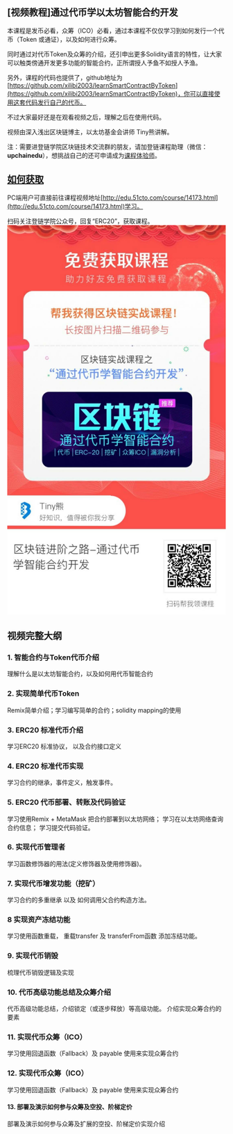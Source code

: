 ## [视频教程]通过代币学以太坊智能合约开发

本课程是发币必看，众筹（ICO）必看，通过本课程不仅仅学习到如何发行一个代币（Token 或通证），以及如何进行众筹。

同时通过对代币Token及众筹的介绍，还引申出更多Solidity语言的特性，让大家可以触类傍通开发更多功能的智能合约，正所谓授人予鱼不如授人予渔。

另外，课程的代码也提供了，github地址为[https://github.com/xilibi2003/learnSmartContractByToken](https://github.com/xilibi2003/learnSmartContractByToken)，你可以直接使用这套代码发行自己的代币。

不过大家最好还是在观看视频之后，理解之后在使用代码。

视频由深入浅出区块链博主，以太坊基金会讲师 Tiny熊讲解。

注：需要进登链学院区块链技术交流群的朋友，请加登链课程助理（微信：**upchainedu**），想挑战自己的还可申请成为[课程体验师](https://learnblockchain.cn/course/#%E6%8B%9B%E5%8B%9F%E8%AF%BE%E7%A8%8B%E4%BD%93%E9%AA%8C%E5%B8%88)。

## [如何获取](http://edu.51cto.com/course/14173.html)

PC端用户可直接前往课程视频地址[http://edu.51cto.com/course/14173.html](http://edu.51cto.com/course/14173.html)学习。

扫码关注登链学院公众号，回复“ERC20”，获取课程。
![](../images/token.jpeg)


## 视频完整大纲

### 1. 智能合约与Token代币介绍
理解什么是以太坊智能合约，以及如何用代币智能合约

### 2. 实现简单代币Token
Remix简单介绍；学习编写简单的合约；solidity mapping的使用

### 3. ERC20 标准代币介绍
学习ERC20 标准协议， 以及合约接口定义

### 4. ERC20 标准代币实现

学习合约的继承，事件定义，触发事件。

### 5. ERC20 代币部署、转账及代码验证

学习使用Remix + MetaMask 把合约部署到以太坊网络；
学习在以太坊网络查询合约信息；
学习提交代码验证。

### 6. 实现代币管理者
学习函数修饰器的用法(定义修饰器及使用修饰器)。

### 7. 实现代币增发功能（挖矿）
学习合约的多重继承 以及 如何调用父合约构造方法。

### 8 实现资产冻结功能
学习使用函数重载， 重载transfer 及 transferFrom函数 添加冻结功能。

### 9. 实现代币销毁
梳理代币销毁逻辑及实现

### 10. 代币高级功能总结及众筹介绍
代币高级功能总结，介绍锁定（或逐步释放）等高级功能。
介绍实现众筹合约的要素

### 11. 实现代币众筹（ICO）
学习使用回退函数（Fallback）及 payable 使用来实现众筹合约

### 12. 实现代币众筹（ICO）
学习使用回退函数（Fallback）及 payable 使用来实现众筹合约

#### 13. 部署及演示如何参与众筹及空投、阶梯定价
部署及演示如何参与众筹及扩展的空投、阶梯定价实现介绍
